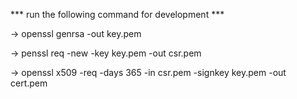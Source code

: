 *** run the following command  for development ***

-> openssl genrsa -out key.pem

-> penssl req -new -key key.pem -out csr.pem

-> openssl x509 -req -days 365 -in csr.pem -signkey key.pem -out cert.pem